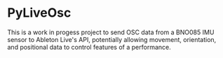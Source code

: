 # PyLiveOsc
This is a work in progess project to send OSC data from a BNO085 IMU sensor to Ableton Live's API, potentially allowing movement, orientation, and positional data to control features of a performance. 
